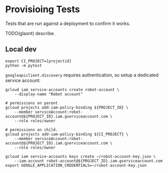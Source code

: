 # Provisioing Tests

Tests that are run against a deployment to confirm it works. 

TODO(glasnt) describe. 


## Local dev

```
export CI_PROJECT=[projectid]
python -m pytest
```

`googleapiclient.discovery` requires authentication, so setup a dedicated service account:

```
gcloud iam service-accounts create robot-account \
    --display-name "Robot account"

# permissions on parent
gcloud projects add-iam-policy-binding ${PROJECT_ID} \
    --member serviceAccount:robot-account@${PROJECT_ID}.iam.gserviceaccount.com \
    --role roles/owner

# permissions on child. 
gcloud projects add-iam-policy-binding ${CI_PROJECT} \
    --member serviceAccount:robot-account@${PROJECT_ID}.iam.gserviceaccount.com \
    --role roles/owner

gcloud iam service-accounts keys create ~/robot-account-key.json \
    --iam-account robot-account@${PROJECT_ID}.iam.gserviceaccount.com
export GOOGLE_APPLICATION_CREDENTIALS=~/robot-account-key.json
```
